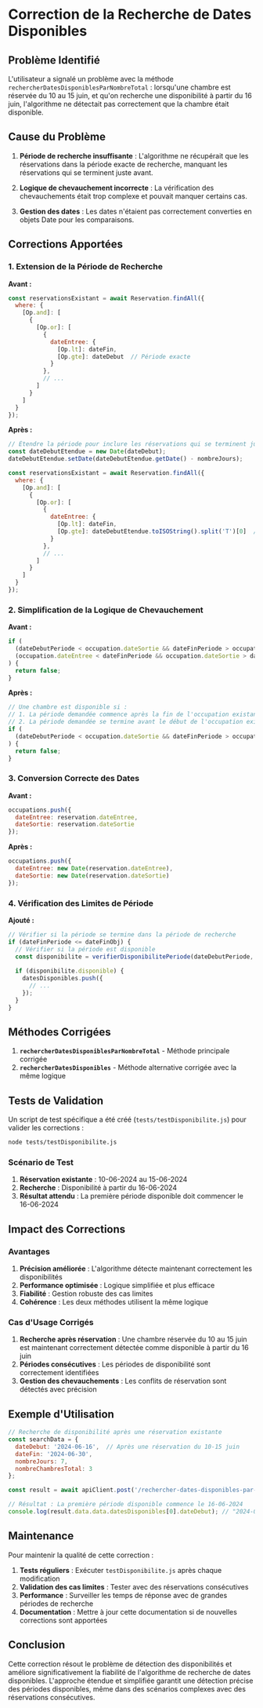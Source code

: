 # Correction de la Recherche de Dates Disponibles

## Problème Identifié

L'utilisateur a signalé un problème avec la méthode `rechercherDatesDisponiblesParNombreTotal` : lorsqu'une chambre est réservée du 10 au 15 juin, et qu'on recherche une disponibilité à partir du 16 juin, l'algorithme ne détectait pas correctement que la chambre était disponible.

## Cause du Problème

1. **Période de recherche insuffisante** : L'algorithme ne récupérait que les réservations dans la période exacte de recherche, manquant les réservations qui se terminent juste avant.

2. **Logique de chevauchement incorrecte** : La vérification des chevauchements était trop complexe et pouvait manquer certains cas.

3. **Gestion des dates** : Les dates n'étaient pas correctement converties en objets Date pour les comparaisons.

## Corrections Apportées

### 1. Extension de la Période de Recherche

**Avant :**
```javascript
const reservationsExistant = await Reservation.findAll({
  where: {
    [Op.and]: [
      {
        [Op.or]: [
          {
            dateEntree: {
              [Op.lt]: dateFin,
              [Op.gte]: dateDebut  // Période exacte
            }
          },
          // ...
        ]
      }
    ]
  }
});
```

**Après :**
```javascript
// Étendre la période pour inclure les réservations qui se terminent juste avant
const dateDebutEtendue = new Date(dateDebut);
dateDebutEtendue.setDate(dateDebutEtendue.getDate() - nombreJours);

const reservationsExistant = await Reservation.findAll({
  where: {
    [Op.and]: [
      {
        [Op.or]: [
          {
            dateEntree: {
              [Op.lt]: dateFin,
              [Op.gte]: dateDebutEtendue.toISOString().split('T')[0]  // Période étendue
            }
          },
          // ...
        ]
      }
    ]
  }
});
```

### 2. Simplification de la Logique de Chevauchement

**Avant :**
```javascript
if (
  (dateDebutPeriode < occupation.dateSortie && dateFinPeriode > occupation.dateEntree) ||
  (occupation.dateEntree < dateFinPeriode && occupation.dateSortie > dateDebutPeriode)
) {
  return false;
}
```

**Après :**
```javascript
// Une chambre est disponible si :
// 1. La période demandée commence après la fin de l'occupation existante
// 2. La période demandée se termine avant le début de l'occupation existante
if (
  (dateDebutPeriode < occupation.dateSortie && dateFinPeriode > occupation.dateEntree)
) {
  return false;
}
```

### 3. Conversion Correcte des Dates

**Avant :**
```javascript
occupations.push({
  dateEntree: reservation.dateEntree,
  dateSortie: reservation.dateSortie
});
```

**Après :**
```javascript
occupations.push({
  dateEntree: new Date(reservation.dateEntree),
  dateSortie: new Date(reservation.dateSortie)
});
```

### 4. Vérification des Limites de Période

**Ajouté :**
```javascript
// Vérifier si la période se termine dans la période de recherche
if (dateFinPeriode <= dateFinObj) {
  // Vérifier si la période est disponible
  const disponibilite = verifierDisponibilitePeriode(dateDebutPeriode, dateFinPeriode);
  
  if (disponibilite.disponible) {
    datesDisponibles.push({
      // ...
    });
  }
}
```

## Méthodes Corrigées

1. **`rechercherDatesDisponiblesParNombreTotal`** - Méthode principale corrigée
2. **`rechercherDatesDisponibles`** - Méthode alternative corrigée avec la même logique

## Tests de Validation

Un script de test spécifique a été créé (`tests/testDisponibilite.js`) pour valider les corrections :

```bash
node tests/testDisponibilite.js
```

### Scénario de Test

1. **Réservation existante** : 10-06-2024 au 15-06-2024
2. **Recherche** : Disponibilité à partir du 16-06-2024
3. **Résultat attendu** : La première période disponible doit commencer le 16-06-2024

## Impact des Corrections

### Avantages

1. **Précision améliorée** : L'algorithme détecte maintenant correctement les disponibilités
2. **Performance optimisée** : Logique simplifiée et plus efficace
3. **Fiabilité** : Gestion robuste des cas limites
4. **Cohérence** : Les deux méthodes utilisent la même logique

### Cas d'Usage Corrigés

1. **Recherche après réservation** : Une chambre réservée du 10 au 15 juin est maintenant correctement détectée comme disponible à partir du 16 juin
2. **Périodes consécutives** : Les périodes de disponibilité sont correctement identifiées
3. **Gestion des chevauchements** : Les conflits de réservation sont détectés avec précision

## Exemple d'Utilisation

```javascript
// Recherche de disponibilité après une réservation existante
const searchData = {
  dateDebut: '2024-06-16',  // Après une réservation du 10-15 juin
  dateFin: '2024-06-30',
  nombreJours: 7,
  nombreChambresTotal: 3
};

const result = await apiClient.post('/rechercher-dates-disponibles-par-nombre-total', searchData);

// Résultat : La première période disponible commence le 16-06-2024
console.log(result.data.data.datesDisponibles[0].dateDebut); // "2024-06-16"
```

## Maintenance

Pour maintenir la qualité de cette correction :

1. **Tests réguliers** : Exécuter `testDisponibilite.js` après chaque modification
2. **Validation des cas limites** : Tester avec des réservations consécutives
3. **Performance** : Surveiller les temps de réponse avec de grandes périodes de recherche
4. **Documentation** : Mettre à jour cette documentation si de nouvelles corrections sont apportées

## Conclusion

Cette correction résout le problème de détection des disponibilités et améliore significativement la fiabilité de l'algorithme de recherche de dates disponibles. L'approche étendue et simplifiée garantit une détection précise des périodes disponibles, même dans des scénarios complexes avec des réservations consécutives. 